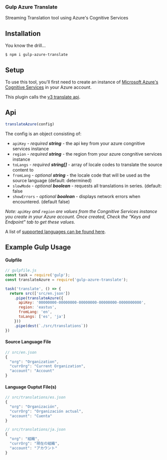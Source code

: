 ### Gulp Azure Translate
Streaming Translation tool using Azure's Cognitive Services


## Installation

You know the drill...
```
$ npm i gulp-azure-translate
```

## Setup
To use this tool, you'll first need to create an instance of [Microsoft Azure's Cognitive Services](https://docs.microsoft.com/en-us/azure/cognitive-services/) in your Azure account.

This plugin calls the [v3 translate api](https://docs.microsoft.com/en-us/azure/cognitive-services/translator/reference/v3-0-reference).

## Api
```js
translateAzure(config)
```
The config is an object consisting of:

- `apiKey` - _required_ **_string_** - the api key from your azure congnitive services instance
- `region` - _required_ **_string_** - the region from your azure congnitive services instance
- `toLangs` - _required_ **_string[]_** - array of locale codes to translate the source content to
- `fromLang` - _optional_ **_string_** - the locale code that will be used as the source language (default: determined)
- `slowMode` - _optional_ **_boolean_** - requests all translations in series. (default: false
- `showErrors` - _optional_ **_boolean_** - displays network errors when encountered. (default false)

_Note: `apiKey` and `region` are values from the Congnitive Services instance you create in your Azure account. Once created, Check the "Keys and Endpoint" tab to get these values._

A list of [supported languages can be found here](https://api.cognitive.microsofttranslator.com/languages?api-version=3.0).

## Example Gulp Usage

#### Gulpfile
```js
// gulpfile.js
const task = require('gulp');
const translateAzure = require('gulp-azure-translate');

task('translate', () => {
  return src(['src/en.json'])
    .pipe(translateAzure({
      apiKey: '00000000-00000000-00000000-00000000-0000000000',
      region: 'eastus',
      fromLang: 'en',
      toLangs: ['es', 'ja']
    }))
    .pipe(dest(`./src/translations`))
})
```

#### Source Language File
```js
// src/en.json
{
  "org": "Organization",
  "currOrg": "Current Organization",
  "account": "Account"
}
```

#### Language Ouptut File(s)
```js
// src/translations/es.json
{
  "org": "Organización",
  "currOrg": "Organización actual",
  "account": "Cuenta"
}
```

```js
// src/translations/ja.json
{
  "org": "組織",
  "currOrg": "現在の組織",
  "account": "アカウント"
}

```
